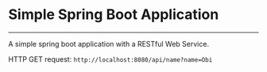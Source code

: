 # Simple Spring Boot Application

---
A simple spring boot application with a RESTful Web Service.

HTTP GET request: `http://localhost:8080/api/name?name=Obi`
